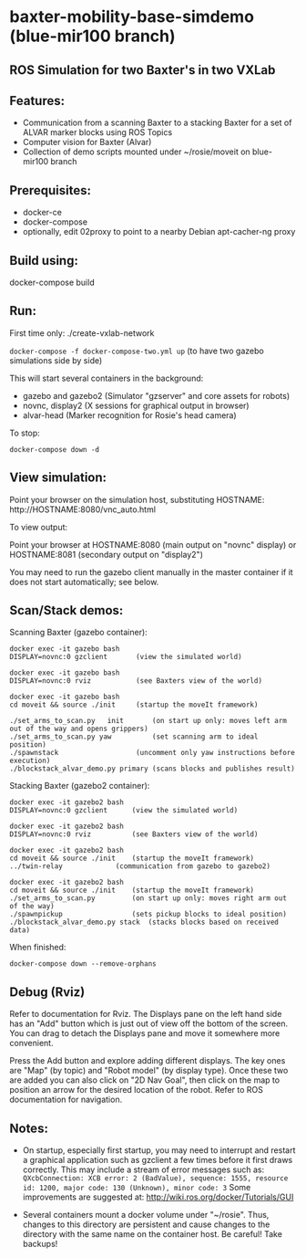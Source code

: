# baxter-mobility-base-simdemo (blue-mir100 branch)
## ROS Simulation for two Baxter's in two VXLab

## Features:
- Communication from a scanning Baxter to a stacking Baxter for a set of ALVAR marker blocks using ROS Topics
- Computer vision for Baxter (Alvar)
- Collection of demo scripts mounted under ~/rosie/moveit on blue-mir100 branch

## Prerequisites:
- docker-ce
- docker-compose
- optionally, edit 02proxy to point to a nearby Debian apt-cacher-ng proxy

## Build using:

docker-compose build

## Run:
First time only:
./create-vxlab-network

`docker-compose -f docker-compose-two.yml up` (to have two gazebo simulations side by side)

This will start several containers in the background:
- gazebo and gazebo2  (Simulator "gzserver" and core assets for robots)
- novnc, display2 (X sessions for graphical output in browser)
- alvar-head (Marker recognition for Rosie's head camera)

To stop:

`docker-compose down -d`

## View simulation:

Point your browser on the simulation host, substituting HOSTNAME: http://HOSTNAME:8080/vnc_auto.html

To view output:

Point your browser at HOSTNAME:8080 (main output on "novnc" display) or HOSTNAME:8081 (secondary output on "display2")

You may need to run the gazebo client manually in the master container if it does not start automatically; see below.

## Scan/Stack demos:

Scanning Baxter (gazebo container):
		
	docker exec -it gazebo bash
	DISPLAY=novnc:0 gzclient 	   (view the simulated world)

	docker exec -it gazebo bash
	DISPLAY=novnc:0 rviz 		   (see Baxters view of the world)

	docker exec -it gazebo bash
	cd moveit && source ./init 	   (startup the moveIt framework)

	./set_arms_to_scan.py	init       (on start up only: moves left arm out of the way and opens grippers)
	./set_arms_to_scan.py yaw    	   (set scanning arm to ideal position)
	./spawnstack 		           (uncomment only yaw instructions before execution)
	./blockstack_alvar_demo.py primary (scans blocks and publishes result)


Stacking Baxter (gazebo2 container):

	docker exec -it gazebo2 bash
	DISPLAY=novnc:0 gzclient 	  (view the simulated world)

	docker exec -it gazebo2 bash
	DISPLAY=novnc:0 rviz 		  (see Baxters view of the world)

	docker exec -it gazebo2 bash
	cd moveit && source ./init	  (startup the moveIt framework)
	../twin-relay 			  (communication from gazebo to gazebo2)

	docker exec -it gazebo2 bash
	cd moveit && source ./init 	  (startup the moveIt framework)
	./set_arms_to_scan.py 		  (on start up only: moves right arm out of the way)
	./spawnpickup 		          (sets pickup blocks to ideal position)
	./blockstack_alvar_demo.py stack  (stacks blocks based on received data)
	

When finished: 
  
  	docker-compose down --remove-orphans


## Debug (Rviz)

Refer to documentation for Rviz. The Displays pane on the left hand side has an "Add" button which is just out of view off the bottom of the screen. You can drag to detach the Displays pane and move it somewhere more convenient.

Press the Add button and explore adding different displays. The key ones are "Map" (by topic) and "Robot model" (by display type). Once these two are added you can also click on "2D Nav Goal", then click on the map to position an arrow for the desired location of the robot. Refer to ROS documentation for navigation.


## Notes:

- On startup, especially first startup, you may need to interrupt and restart a graphical application such as gzclient a few times before it first draws correctly. This may include a stream of error messages such as:
`QXcbConnection: XCB error: 2 (BadValue), sequence: 1555, resource id: 1200, major code: 130 (Unknown), minor code: 3`
Some improvements are suggested at: http://wiki.ros.org/docker/Tutorials/GUI

- Several containers mount a docker volume under "~/rosie". Thus, changes to this directory are persistent and cause changes to the directory with the same name on the container host. Be careful! Take backups!
